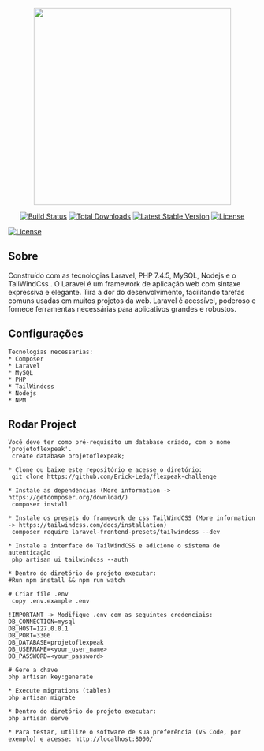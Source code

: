 
<p align="center"><a href="https://laravel.com" target="_blank"><img src="https://raw.githubusercontent.com/laravel/art/master/logo-lockup/5%20SVG/2%20CMYK/1%20Full%20Color/laravel-logolockup-cmyk-red.svg" width="400"></a></p>
<p align="center">
<a href="https://travis-ci.org/laravel/framework"><img src="https://travis-ci.org/laravel/framework.svg" alt="Build Status"></a>
<a href="https://packagist.org/packages/laravel/framework"><img src="https://poser.pugx.org/laravel/framework/d/total.svg" alt="Total Downloads"></a>
<a href="https://packagist.org/packages/laravel/framework"><img src="https://poser.pugx.org/laravel/framework/v/stable.svg" alt="Latest Stable Version"></a>
<a href="https://packagist.org/packages/laravel/framework"><img src="https://poser.pugx.org/laravel/framework/license.svg" alt="License"></a>
</p>
<a href="https://packagist.org/packages/laravel/framework"><img src="https://poser.pugx.org/laravel/framework/license.svg" alt="License"></a>
</p>

## Sobre

Construído com as tecnologias Laravel, PHP 7.4.5, MySQL, Nodejs e o TailWindCss . O Laravel é um framework de aplicação web com sintaxe expressiva e elegante. Tira a dor do desenvolvimento, facilitando tarefas comuns usadas em muitos projetos da web. Laravel é acessível, poderoso e fornece ferramentas necessárias para aplicativos grandes e robustos.

## Configurações

    Tecnologias necessarias:
    * Composer
    * Laravel 
    * MySQL
    * PHP
    * TailWindcss
    * Nodejs
    * NPM

## Rodar Project

    Você deve ter como pré-requisito um database criado, com o nome 'projetoflexpeak'.
     create database projetoflexpeak;

    * Clone ou baixe este repositório e acesse o diretório:
     git clone https://github.com/Erick-Leda/flexpeak-challenge

    * Instale as dependências (More information -> https://getcomposer.org/download/)
     composer install

    * Instale os presets do framework de css TailWindCSS (More information -> https://tailwindcss.com/docs/installation)
     composer require laravel-frontend-presets/tailwindcss --dev

    * Instale a interface do TailWindCSS e adicione o sistema de autenticação
     php artisan ui tailwindcss --auth

    * Dentro do diretório do projeto executar:
    #Run npm install && npm run watch

    # Criar file .env
     copy .env.example .env

    !IMPORTANT -> Modifique .env com as seguintes credenciais:
    DB_CONNECTION=mysql
    DB_HOST=127.0.0.1
    DB_PORT=3306
    DB_DATABASE=projetoflexpeak
    DB_USERNAME=<your_user_name>
    DB_PASSWORD=<your_password>

    # Gere a chave
    php artisan key:generate

    * Execute migrations (tables)
    php artisan migrate

    * Dentro do diretório do projeto executar:
    php artisan serve

    * Para testar, utilize o software de sua preferência (VS Code, por exemplo) e acesse: http://localhost:8000/
